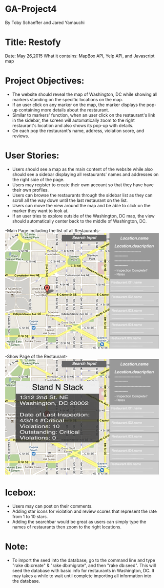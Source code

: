 # GA-Project4
By Toby Schaeffer and Jared Yamauchi

# Title: Restofy
Date: May 26,2015
What it contains: MapBox API, Yelp API, and Javascript map

# Project Objectives:
- The website should reveal the map of Washington, DC while showing all markers standing on the specific locations on the map. 
- If an user click on any marker on the map, the marker displays the pop-up containing more details about the restaurant. 
- Similar to markers' function, when an user click on the restaurant's link in the sidebar, the screen will automatically zoom to the right restaurant's location and also shows its pop-up with details.
- On each pop the restaurant's name, address, violation score, and reviews.

# User Stories: 
- Users should see a map as the main content of the website while also should see a sidebar displaying all restaurants' names and addresses on the right side of the page. 
- Users may register to create their own account so that they have have their own profiles.
- Users can browse the restaurants through the sidebar list as they can scroll all the way down until the last restaurant on the list. 
- Users can move the view around the map and be able to click on the marker they want to look at. 
- If an user tries to explore outside of the Washington, DC map, the view should automatically center back to the middle of Washington, DC.

-Main Page including the list of all Restaurants-
![alt tag](https://github.com/JYamauchi/GA-Project4/blob/master/Project-4-UI-Index.png)

-Show Page of the Restaurant-
![alt tag](https://github.com/JYamauchi/GA-Project4/blob/master/Project-4-UI-Show.png)

# Icebox: 
- Users may can post on their comments. 
- Adding star icons for violation and review scores that represent the rate from 1 to 10 stars. 
- Adding the searchbar would be great as users can simply type the names of restaurants then zoom to the right locations. 

# Note:
- To import the seed into the database, go to the command line and type "rake db:create" & "rake db:migrate", and then "rake db:seed". This will seed the database with basic info for restaurants in Washington, DC. It may takes a while to wait until complete importing all information into the database. 
